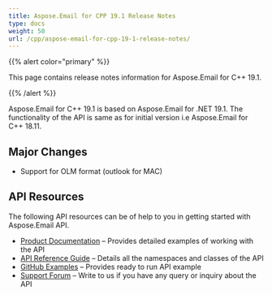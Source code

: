 ```yaml
---
title: Aspose.Email for CPP 19.1 Release Notes
type: docs
weight: 50
url: /cpp/aspose-email-for-cpp-19-1-release-notes/
---
```


{{% alert color="primary" %}} 

This page contains release notes information for Aspose.Email for C++ 19.1.

{{% /alert %}} 

Aspose.Email for C++ 19.1 is based on Aspose.Email for .NET 19.1. The functionality of the API is same as for initial version i.e Aspose.Email for C++ 18.11.
## **Major Changes**
- Support for OLM format (outlook for MAC)
## **API Resources**
The following API resources can be of help to you in getting started with Aspose.Email API.

- [Product Documentation](/email/cpp/home/) – Provides detailed examples of working with the API
- [API Reference Guide](https://apireference.aspose.com/email/cpp) – Details all the namespaces and classes of the API
- [GitHub Examples](https://github.com/aspose-email/Aspose.Email-for-C) – Provides ready to run API example
- [Support Forum](https://forum.aspose.com/c/email/12) – Write to us if you have any query or inquiry about the API
